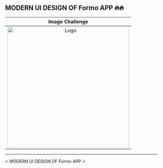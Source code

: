 <h2>MODERN UI DESIGN OF Formo  APP  🔥🔥</h2>

<table>
<thead>

<tr>


  <th align="center">Image Challenge</th>


</tr>
  
</thead>
<tbody>
 
<tr>
  
  <td align="center">
   <a target="_blank" rel="" href="https://user-images.githubusercontent.com/69757558/227772511-2b093909-e149-4272-9b42-f2d220ba776a.png">
   <img src="https://raw.githubusercontent.com/abenkoula71/new-project/main/Screenshot%202023-04-23%20035038.png" alt="Logo" with="200" height="400"/>
   </a>
  </td>
  

 </tr>
  
  
</tbody>
  
  
</table>


<hr>






 🔥 MODERN UI DESIGN OF Formo APP  🔥
